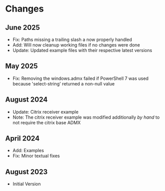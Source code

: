 # Changes

## June 2025

- Fix: Paths missing a trailing slash a now properly handled
- Add: Will now cleanup working files if no changes were done
- Update: Updated example files with their respective latest versions

## May 2025

- Fix: Removing the windows.admx failed if PowerShell 7 was used because 'select-string' returned a non-null value

## August 2024

- Update: Citrix receiver example
- Note: The citrix receiver example was modified additionally _by hand_ to not require the citrix base ADMX

## April 2024

- Add: Examples
- Fix: Minor textual fixes

## August 2023

- Initial Version
